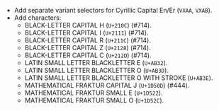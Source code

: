 * Add separate variant selectors for Cyrillic Capital En/Er (`VXAA`, `VXAB`).
* Add characters:
  - BLACK-LETTER CAPITAL H (`U+210C`) (#714).
  - BLACK-LETTER CAPITAL I (`U+2111`) (#714).
  - BLACK-LETTER CAPITAL R (`U+211C`) (#714).
  - BLACK-LETTER CAPITAL Z (`U+2128`) (#714).
  - BLACK-LETTER CAPITAL C (`U+212D`) (#714).
  - LATIN SMALL LETTER BLACKLETTER E (`U+AB32`).
  - LATIN SMALL LETTER BLACKLETTER O (`U+AB3D`).
  - LATIN SMALL LETTER BLACKLETTER O WITH STROKE (`U+AB3E`).
  - MATHEMATICAL FRAKTUR CAPITAL J (`U+1D50D`) (#444).
  - MATHEMATICAL FRAKTUR SMALL E (`U+1D522`).
  - MATHEMATICAL FRAKTUR SMALL O (`U+1D52C`).
